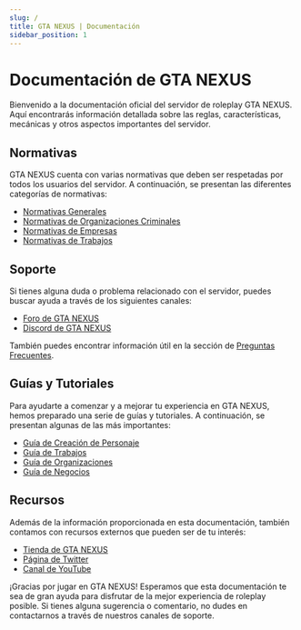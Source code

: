 ```yaml
---
slug: /
title: GTA NEXUS | Documentación
sidebar_position: 1
---
```


# Documentación de GTA NEXUS

Bienvenido a la documentación oficial del servidor de roleplay GTA NEXUS. Aquí encontrarás información detallada sobre las reglas, características, mecánicas y otros aspectos importantes del servidor.

## Normativas

GTA NEXUS cuenta con varias normativas que deben ser respetadas por todos los usuarios del servidor. A continuación, se presentan las diferentes categorías de normativas:

- [Normativas Generales](./donaciones/index.md)
- [Normativas de Organizaciones Criminales](./donaciones/index.md)
- [Normativas de Empresas](./donaciones/index.md)
- [Normativas de Trabajos](./donaciones/index.md)

## Soporte

Si tienes alguna duda o problema relacionado con el servidor, puedes buscar ayuda a través de los siguientes canales:

- [Foro de GTA NEXUS](https://gtanexus.es/foro/)
- [Discord de GTA NEXUS](https://discord.gg/gtanexus)

También puedes encontrar información útil en la sección de [Preguntas Frecuentes](./donaciones/index.md).

## Guías y Tutoriales

Para ayudarte a comenzar y a mejorar tu experiencia en GTA NEXUS, hemos preparado una serie de guías y tutoriales. A continuación, se presentan algunas de las más importantes:

- [Guía de Creación de Personaje](./donaciones/index.md)
- [Guía de Trabajos](./donaciones/index.md)
- [Guía de Organizaciones](./donaciones/index.md)
- [Guía de Negocios](./donaciones/index.md)

## Recursos

Además de la información proporcionada en esta documentación, también contamos con recursos externos que pueden ser de tu interés:

- [Tienda de GTA NEXUS](https://gtanexus.gg)
- [Página de Twitter](https://twitter.com/gtanexus)
- [Canal de YouTube](https://www.youtube.com/channel/UCrrcLeGb4e3uV7KjxFtZuXg)

¡Gracias por jugar en GTA NEXUS! Esperamos que esta documentación te sea de gran ayuda para disfrutar de la mejor experiencia de roleplay posible. Si tienes alguna sugerencia o comentario, no dudes en contactarnos a través de nuestros canales de soporte.